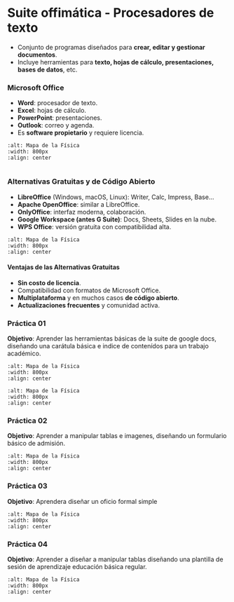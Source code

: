 # Suite offimática - Procesadores de texto
- Conjunto de programas diseñados para **crear, editar y gestionar documentos**.
- Incluye herramientas para **texto, hojas de cálculo, presentaciones, bases de datos**, etc.

### Microsoft Office
- **Word**: procesador de texto.
- **Excel**: hojas de cálculo.
- **PowerPoint**: presentaciones.
- **Outlook**: correo y agenda.
- Es **software propietario** y requiere licencia.


```{image} _static/ofi2.png
:alt: Mapa de la Física
:width: 800px
:align: center
```
```
```




### Alternativas Gratuitas y de Código Abierto


- **LibreOffice** (Windows, macOS, Linux): Writer, Calc, Impress, Base…
- **Apache OpenOffice**: similar a LibreOffice.
- **OnlyOffice**: interfaz moderna, colaboración.
- **Google Workspace (antes G Suite)**: Docs, Sheets, Slides en la nube.
- **WPS Office**: versión gratuita con compatibilidad alta.
```{image} _static/image1.png
:alt: Mapa de la Física
:width: 800px
:align: center
```



#### Ventajas de las Alternativas Gratuitas
- **Sin costo de licencia**.
- Compatibilidad con formatos de Microsoft Office.
- **Multiplataforma** y en muchos casos **de código abierto**.
- **Actualizaciones frecuentes** y comunidad activa.



### Práctica 01
**Objetivo**: Aprender las herramientas básicas de la suite de google docs, diseñando una carátula básica e indice de contenídos para un trabajo académico.

```{image} _static/ofi.png
:alt: Mapa de la Física
:width: 800px
:align: center
``` 


```{image} _static/ofi-2.png
:alt: Mapa de la Física
:width: 800px
:align: center
``` 




### Práctica 02
**Objetivo**: Aprender a manipular tablas e imagenes,  diseñando un formulario básico de admisión. 

```{image} _static/ofi-3.png
:alt: Mapa de la Física
:width: 800px
:align: center 
```


### Práctica 03
**Objetivo**: Aprendera diseñar un oficio formal simple
```{image} _static/ofi-5.png
:alt: Mapa de la Física
:width: 800px
:align: center 
```



### Práctica 04
**Objetivo**: Aprender a diseñar a manipular tablas diseñando una plantilla de sesión de aprendizaje educación básica regular.
```{image} _static/ofi-4.png
:alt: Mapa de la Física
:width: 800px
:align: center
```
```

